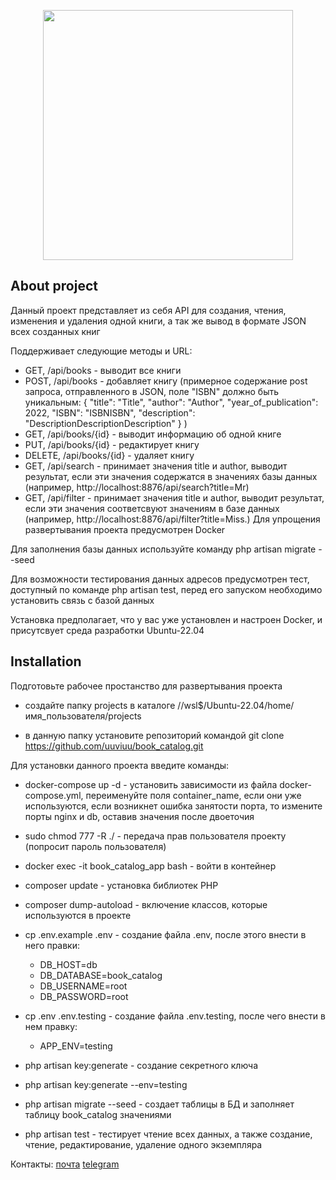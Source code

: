 <p align="center"><a href="https://laravel.com" target="_blank"><img src="https://raw.githubusercontent.com/laravel/art/master/logo-lockup/5%20SVG/2%20CMYK/1%20Full%20Color/laravel-logolockup-cmyk-red.svg" width="400"></a></p>

## About project

Данный проект представляет из себя API для создания, чтения, изменения и удаления одной книги, а так же вывод в формате JSON всех созданных книг

Поддерживает следующие методы и URL:
  - GET, /api/books - выводит все книги
  - POST, /api/books - добавляет книгу
  (примерное содержание post запроса, отправленного в JSON, поле "ISBN" должно быть уникальным:
{
    "title": "Title",
    "author": "Author",
    "year_of_publication": 2022,
    "ISBN": "ISBNISBN",
    "description": "DescriptionDescriptionDescription"
}
  )
  - GET, /api/books/{id} - выводит информацию об одной книге
  - PUT, /api/books/{id} - редактирует книгу
  - DELETE, /api/books/{id} - удаляет книгу
  - GET, /api/search - принимает значения title и author, выводит результат, если эти значения содержатся в значениях базы данных (например, http://localhost:8876/api/search?title=Mr)
  - GET, /api/filter - принимает значения title и author, выводит результат, если эти значения соответсвуют значениям в базе данных
  (например, http://localhost:8876/api/filter?title=Miss.)
Для упрощения развертывания проекта предусмотрен Docker

Для заполнения базы данных используйте команду php artisan migrate --seed

Для возможности тестирования данных адресов предусмотрен тест, доступный по команде php artisan test, перед его запуском необходимо установить связь с базой данных

Установка предполагает, что у вас уже установлен и настроен Docker, и присутсвует среда разработки Ubuntu-22.04

## Installation

Подготовьте рабочее простанство для развертывания проекта

- создайте папку projects в каталоге //wsl$/Ubuntu-22.04/home/имя_пользователя/projects

- в данную папку установите репозиторий командой git clone https://github.com/uuviuu/book_catalog.git

Для установки данного проекта введите команды:

- docker-compose up -d - установить зависимости из файла docker-compose.yml, переименуйте поля container_name, если они уже используются, если возникнет ошибка занятости порта, то измените порты nginx и db, оставив значения после двоеточия

- sudo chmod 777 -R ./ - передача прав пользователя проекту (попросит пароль пользователя)

- docker exec -it book_catalog_app bash - войти в контейнер

- composer update - установка библиотек PHP

- composer dump-autoload - включение классов, которые используются в проекте

- cp .env.example .env - создание файла .env, после этого внести в него правки:

   -  DB_HOST=db
   -  DB_DATABASE=book_catalog
   -  DB_USERNAME=root
   -  DB_PASSWORD=root

- cp .env .env.testing - создание файла .env.testing, после чего внести в нем правку:

   - APP_ENV=testing

- php artisan key:generate - создание секретного ключа

- php artisan key:generate --env=testing

- php artisan migrate --seed - создает таблицы в БД и заполняет таблицу book_catalog значениями

- php artisan test - тестирует чтение всех данных, а также создание, чтение, редактирование, удаление одного экземпляра

Контакты: 
[почта](mailto:my.test.laravel.message@gmail.com) 
[telegram](https://t.me/uuviuu)

